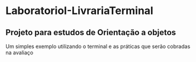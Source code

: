 # LaboratorioI-LivrariaTerminal
## Projeto para estudos de Orientação a objetos
Um simples exemplo utilizando o terminal e as práticas que serão cobradas na avaliaço
